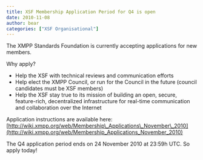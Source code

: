 ```yaml
---
title: XSF Membership Application Period for Q4 is open
date: 2010-11-08
author: bear
categories: ["XSF Organisational"]
---
```


The XMPP Standards Foundation is currently accepting applications for new members.

Why apply?

- Help the XSF with technical reviews and communication efforts  
- Help elect the XMPP Council, or run for the Council in the future (council candidates must be XSF members)   
- Help the XSF stay true to its mission of building an open, secure, feature-rich, decentralized infrastructure for real-time communication and collaboration over the Internet

Application instructions are available here: [http://wiki.xmpp.org/web/Membership\_Applications\_November\_2010](http://wiki.xmpp.org/web/Membership_Applications_November_2010)

The Q4 application period ends on 24 November 2010 at 23:59h UTC. So apply today!
